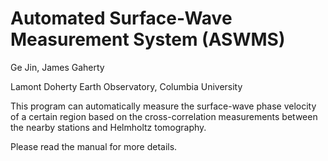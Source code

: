 Automated Surface-Wave Measurement System (ASWMS)
=======

Ge Jin, James Gaherty

Lamont Doherty Earth Observatory, Columbia University

This program can automatically measure the surface-wave phase velocity of a certain region based on the cross-correlation measurements between the nearby stations and Helmholtz tomography. 

Please read the manual for more details.
